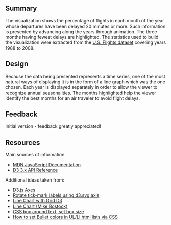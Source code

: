 ## Summary

The visualization shows the percentage of flights in each month of the year
whose departures have been delayed 20 minutes or more. Such information is
presented by advancing along the years through animation. The three months
having fewest delays are highlighted. The statistics used to build the
visualization were extracted from the 
[U.S. Flights dataset](http://stat-computing.org/dataexpo/2009/the-data.html) 
covering years 1988 to 2008.


## Design

Because the data being presented represents a time series, one of the most 
natural ways of displaying it is in the form of a line graph which was the
one chosen. Each year is displayed separately in order to allow the viewer
to recognize annual seasonalities. The months highlighted help the viewer
identify the best months for an air traveler to avoid flight delays.


## Feedback

Initial version - feedback greatly appreciated!


## Resources

Main sources of information:

* [MDN JavaScript Documentation](https://developer.mozilla.org/en-US/docs/Web/JavaScript)
* [D3 3.x API Reference](https://github.com/d3/d3-3.x-api-reference/blob/master/API-Reference.md)

Additional ideas taken from:

* [D3.js Axes](https://www.dashingd3js.com/d3js-axes)
* [Rotate tick-mark labels using d3.svg.axis](https://groups.google.com/forum/?fromgroups#!topic/d3-js/heOBPQF3sAY)
* [Line Chart with Grid D3](http://bl.ocks.org/hunzy/11110940)
* [Line Chart (Mike Bostock)](https://bl.ocks.org/mbostock/3883245)
* [CSS box around text, set box size](https://stackoverflow.com/questions/32040635/css-box-around-text-set-box-size)
* [How to set Bullet colors in UL/LI html lists via CSS](https://stackoverflow.com/questions/5306640/how-to-set-bullet-colors-in-ul-li-html-lists-via-css-without-using-any-images-or)
